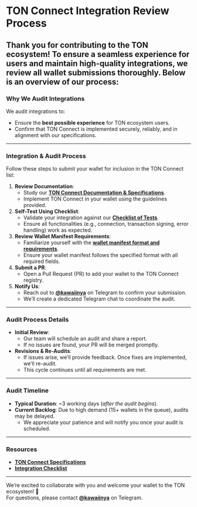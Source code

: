 # TON Connect Integration Review Process

Thank you for contributing to the TON ecosystem\! To ensure a seamless experience for users and maintain high-quality integrations, we review all wallet submissions thoroughly. Below is an overview of our process:  
---

### **Why We Audit Integrations**

We audit integrations to:

* Ensure the **best possible experience** for TON ecosystem users.  
* Confirm that TON Connect is implemented securely, reliably, and in alignment with our specifications.

---

### **Integration & Audit Process**

Follow these steps to submit your wallet for inclusion in the TON Connect list:

1. **Review Documentation**:  
   * Study our [**TON Connect Documentation & Specifications**](https://docs.google.com/document/d/1Z2dWpn-p7net3fE1gBJlyNUeTN5nZaUC2g7lUt4t2TY/edit?usp=sharing).  
   * Implement TON Connect in your wallet using the guidelines provided.  
2. **Self-Test Using Checklist**:  
   * Validate your integration against our [**Checklist of Tests**](https://www.notion.so/theopenplatform/Checklist-of-tests-1571e095988680828da8c2d57e5bf567).  
   * Ensure all functionalities (e.g., connection, transaction signing, error handling) work as expected.  
3. **Review Wallet Manifest Requirements**:  
   * Familiarize yourself with the [**wallet manifest format and requirements**](https://github.com/ton-blockchain/wallets-list/?tab=readme-ov-file#entry-format).  
   * Ensure your wallet manifest follows the specified format with all required fields.  
4. **Submit a PR**:  
   * Open a Pull Request (PR) to add your wallet to the TON Connect registry.  
5. **Notify Us**:  
   * Reach out to [**@kawaiinya**](https://t.me/kawaiinya) on Telegram to confirm your submission.  
   * We’ll create a dedicated Telegram chat to coordinate the audit.

---

### **Audit Process Details**

* **Initial Review**:  
  * Our team will schedule an audit and share a report.  
  * If no issues are found, your PR will be merged promptly.  
* **Revisions & Re-Audits**:  
  * If issues arise, we’ll provide feedback. Once fixes are implemented, we’ll re-audit.  
  * This cycle continues until all requirements are met.

---

### **Audit Timeline**

* **Typical Duration**: \~3 working days (*after the audit begins*).  
* **Current Backlog**: Due to high demand (15+ wallets in the queue), audits may be delayed.  
  * We appreciate your patience and will notify you once your audit is scheduled.

---

### **Resources**

* [**TON Connect Specifications**](https://docs.google.com/document/d/1Z2dWpn-p7net3fE1gBJlyNUeTN5nZaUC2g7lUt4t2TY/edit?usp=sharing)  
* [**Integration Checklist**](https://www.notion.so/theopenplatform/Checklist-of-tests-1571e095988680828da8c2d57e5bf567)

---

We’re excited to collaborate with you and welcome your wallet to the TON ecosystem\! 🚀  
For questions, please contact [**@kawaiinya**](https://t.me/kawaiinya) on Telegram.
